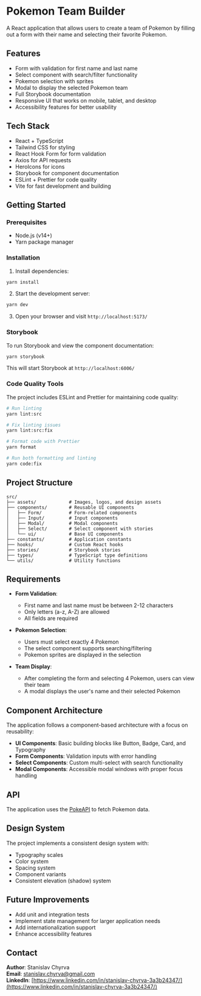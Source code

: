 # Pokemon Team Builder

A React application that allows users to create a team of Pokemon by filling out a form with their name and selecting their favorite Pokemon.

## Features

- Form with validation for first name and last name
- Select component with search/filter functionality
- Pokemon selection with sprites
- Modal to display the selected Pokemon team
- Full Storybook documentation
- Responsive UI that works on mobile, tablet, and desktop
- Accessibility features for better usability

## Tech Stack

- React + TypeScript
- Tailwind CSS for styling
- React Hook Form for form validation
- Axios for API requests
- HeroIcons for icons
- Storybook for component documentation
- ESLint + Prettier for code quality
- Vite for fast development and building

## Getting Started

### Prerequisites

- Node.js (v14+)
- Yarn package manager

### Installation

1. Install dependencies:

```bash
yarn install
```

2. Start the development server:

```bash
yarn dev
```

3. Open your browser and visit `http://localhost:5173/`

### Storybook

To run Storybook and view the component documentation:

```bash
yarn storybook
```

This will start Storybook at `http://localhost:6006/`

### Code Quality Tools

The project includes ESLint and Prettier for maintaining code quality:

```bash
# Run linting
yarn lint:src

# Fix linting issues
yarn lint:src:fix

# Format code with Prettier
yarn format

# Run both formatting and linting
yarn code:fix
```

## Project Structure

```
src/
├── assets/            # Images, logos, and design assets
├── components/        # Reusable UI components
│   ├── Form/          # Form-related components
│   ├── Input/         # Input components
│   ├── Modal/         # Modal components
│   ├── Select/        # Select component with stories
│   └── ui/            # Base UI components
├── constants/         # Application constants
├── hooks/             # Custom React hooks
├── stories/           # Storybook stories
├── types/             # TypeScript type definitions
└── utils/             # Utility functions
```

## Requirements

- **Form Validation**:

  - First name and last name must be between 2-12 characters
  - Only letters (a-z, A-Z) are allowed
  - All fields are required

- **Pokemon Selection**:

  - Users must select exactly 4 Pokemon
  - The select component supports searching/filtering
  - Pokemon sprites are displayed in the selection

- **Team Display**:
  - After completing the form and selecting 4 Pokemon, users can view their team
  - A modal displays the user's name and their selected Pokemon

## Component Architecture

The application follows a component-based architecture with a focus on reusability:

- **UI Components**: Basic building blocks like Button, Badge, Card, and Typography
- **Form Components**: Validation inputs with error handling
- **Select Components**: Custom multi-select with search functionality
- **Modal Components**: Accessible modal windows with proper focus handling

## API

The application uses the [PokeAPI](https://pokeapi.co/) to fetch Pokemon data.

## Design System

The project implements a consistent design system with:

- Typography scales
- Color system
- Spacing system
- Component variants
- Consistent elevation (shadow) system

## Future Improvements

- Add unit and integration tests
- Implement state management for larger application needs
- Add internationalization support
- Enhance accessibility features

## Contact

**Author**: Stanislav Chyrva  
**Email**: stanislav.chyrva@gmail.com  
**LinkedIn**: [https://www.linkedin.com/in/stanislav-chyrva-3a3b24347/](https://www.linkedin.com/in/stanislav-chyrva-3a3b24347/)
